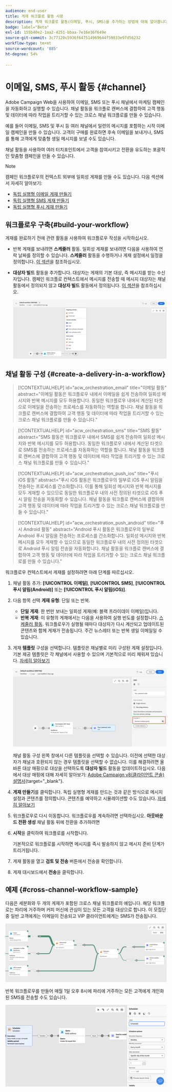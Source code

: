 ```yaml
---
audience: end-user
title: 게재 워크플로 활동 사용
description: 게재 워크플로 활동(이메일, 푸시, SMS)을 추가하는 방법에 대해 알아봅니다.
badge: label="Beta"
exl-id: 155b40e2-1aa2-4251-bbaa-7e16e36f649e
source-git-commit: 3c77120c5936f647514969644f59833e97d56232
workflow-type: tm+mt
source-wordcount: '885'
ht-degree: 54%

---
```


# 이메일, SMS, 푸시 활동 {#channel}

Adobe Campaign Web을 사용하여 이메일, SMS 또는 푸시 채널에서 마케팅 캠페인을 자동화하고 실행할 수 있습니다. 채널 활동을 워크플로 캔버스에 결합하여 고객 행동 및 데이터에 따라 작업을 트리거할 수 있는 크로스 채널 워크플로를 만들 수 있습니다.

예를 들어 이메일, SMS 및 푸시 등 여러 채널에서 일련의 메시지를 포함하는 시작 이메일 캠페인을 만들 수 있습니다. 고객이 구매를 완료하면 후속 이메일을 보내거나, SMS를 통해 고객에게 맞춤형 생일 메시지를 보낼 수도 있습니다.

채널 활동을 사용하여 여러 터치포인트에서 고객을 참여시키고 전환을 유도하는 포괄적인 맞춤형 캠페인을 만들 수 있습니다.

>[!NOTE]
>
>캠페인 워크플로우의 컨텍스트 외부에 일회성 게재를 만들 수도 있습니다. 다음 섹션에서 자세히 알아보기:
>* [독립 실행형 이메일 게재 만들기](../../email/create-email.md)
>* [독립 실행형 SMS 게재 만들기](../../sms/create-sms.md)
>* [독립 실행형 푸시 게재 만들기](../../push/create-push.md)

## 워크플로우 구축{#build-your-workflow}

게재를 완료하기 전에 관련 활동을 사용하여 워크플로우 작성을 시작하십시오.

* 반복 게재를 보내려면 **스케줄러** 활동. 일회성 게재를 보내려면 다음을 사용하여 연락 날짜를 정의할 수 있습니다. **스케줄러** 활동을 수행하거나 게재 설정에서 일정을 정의합니다. [이 섹션](scheduler.md)을 참조하십시오.

* **대상자 빌드** 활동을 추가합니다. 대상자는 게재의 기본 대상, 즉 메시지를 받는 수신자입니다. 캠페인 워크플로 컨텍스트에서 메시지를 전송할 때 메시지 대상자는 채널 활동에서 정의되지 않고 **대상자 빌드** 활동에서 정의됩니다. [이 섹션](build-audience.md)을 참조하십시오.

  ![](../../msg/assets/add-delivery-in-wf.png)

## 채널 활동 구성 {#create-a-delivery-in-a-workflow}


>[!CONTEXTUALHELP]
>id="acw_orchestration_email"
>title="이메일 활동"
>abstract="이메일 활동은 워크플로우 내에서 이메일을 쉽게 전송하여 일회성 메시지와 반복 메시지를 모두 허용합니다. 동일한 워크플로우 내에서 계산된 타겟으로 이메일을 전송하는 프로세스를 자동화하는 역할을 합니다. 채널 활동을 워크플로 캔버스에 결합하여 고객 행동 및 데이터에 따라 작업을 트리거할 수 있는 크로스 채널 워크플로를 만들 수 있습니다."


>[!CONTEXTUALHELP]
>id="acw_orchestration_sms"
>title="SMS 활동"
>abstract="SMS 활동은 워크플로우 내에서 SMS를 쉽게 전송하여 일회성 메시지와 반복 메시지를 모두 허용합니다. 동일한 워크플로우 내에서 계산된 타겟으로 SMS를 전송하는 프로세스를 자동화하는 역할을 합니다. 채널 활동을 워크플로 캔버스에 결합하여 고객 행동 및 데이터에 따라 작업을 트리거할 수 있는 크로스 채널 워크플로를 만들 수 있습니다."


>[!CONTEXTUALHELP]
>id="acw_orchestration_push_ios"
>title="푸시 iOS 활동"
>abstract="푸시 iOS 활동은 워크플로우의 일부로 iOS 푸시 알림을 전송하는 프로세스를 간소화합니다. 이를 통해 일회성 메시지와 반복 메시지를 모두 게재할 수 있으므로 동일한 워크플로우 내의 사전 정의된 타겟으로 iOS 푸시 알림 전송을 자동화할 수 있습니다. 채널 활동을 워크플로 캔버스에 결합하여 고객 행동 및 데이터에 따라 작업을 트리거할 수 있는 크로스 채널 워크플로를 만들 수 있습니다."


>[!CONTEXTUALHELP]
>id="acw_orchestration_push_android"
>title="푸시 Android 활동"
>abstract="Android 푸시 활동은 워크플로우의 일부로 Android 푸시 알림을 전송하는 프로세스를 간소화합니다. 일회성 메시지와 반복 메시지를 모두 게재할 수 있으므로 동일한 워크플로우 내의 사전 정의된 타겟으로 Android 푸시 알림 전송을 자동화합니다. 채널 활동을 워크플로 캔버스에 결합하여 고객 행동 및 데이터에 따라 작업을 트리거할 수 있는 크로스 채널 워크플로를 만들 수 있습니다."

워크플로우 컨텍스트에서 게재를 설정하려면 아래 단계를 따르십시오.

1. 채널 활동 추가: **[!UICONTROL 이메일]**, **[!UICONTROL SMS]**, **[!UICONTROL 푸시 알림(Android)]** 또는 **[!UICONTROL 푸시 알림(iOS)]**.

1. 다음 항목 선택 **게재 유형**: 단일 또는 반복.

   * **단일 게재**: 한 번만 보내는 일회성 게재(예: 블랙 프라이데이 이메일)입니다.
   * **반복 게재**: 이 유형의 게재에서는 다음을 사용하여 실행 빈도를 설정합니다. [스케줄러 활동](scheduler.md). 워크플로우가 실행될 때마다 대상자가 다시 계산되고 업데이트된 콘텐츠와 함께 게재가 전송됩니다. 주간 뉴스레터 또는 반복 생일 이메일일 수 있습니다.

1. 게재 **템플릿** 구성을 선택합니다. 템플릿은 채널별로 미리 구성된 게재 설정입니다. 기본 제공 템플릿은 각 채널에서 사용할 수 있으며 기본적으로 미리 채워져 있습니다. [자세히 알아보기](../../msg/delivery-template.md)

   ![](../assets/delivery-activity-in-wf.png)

   채널 활동 구성 왼쪽 창에서 다른 템플릿을 선택할 수 있습니다. 이전에 선택한 대상자가 채널과 호환되지 않는 경우 템플릿을 선택할 수 없습니다. 이를 해결하려면 올바른 대상 매핑으로 대상을 선택하도록 **대상자 빌드** 활동을 업데이트하십시오. 다음에서 대상 매핑에 대해 자세히 알아보기: [Adobe Campaign v8(클라이언트 콘솔) 설명서](https://experienceleague.adobe.com/docs/campaign/campaign-v8/audience/add-profiles/target-mappings.html){target="_blank"}.

1. **게재 만들기**&#x200B;를 클릭합니다. 독립 실행형 게재를 만드는 것과 같은 방식으로 메시지 설정과 콘텐츠를 정의합니다. 콘텐츠를 예약하고 시뮬레이션할 수도 있습니다. [자세히 알아보기](../../msg/gs-messages.md)

1. 워크플로우로 다시 이동합니다. 워크플로우를 계속하려면 선택하십시오. **아웃바운드 전환 생성** 채널 활동 뒤에 전환을 추가하려면

1. **시작**&#x200B;을 클릭하여 워크플로를 시작합니다.

   기본적으로 워크플로를 시작하면 메시지를 즉시 발송하지 않고 메시지 준비 단계가 트리거됩니다.

1. 게재 활동을 열고 **검토 및 전송** 버튼에서 전송을 확인합니다.

1. 게재 대시보드에서 **전송**&#x200B;을 클릭합니다.

## 예제 {#cross-channel-workflow-sample}

다음은 세분화와 두 개의 게재가 포함된 크로스 채널 워크플로의 예입니다. 해당 워크플로는 파리에 거주하며 커피 머신에 관심이 있는 모든 고객을 대상으로 합니다. 이 모집단 중 일반 고객에게는 이메일이 전송되고 VIP 클라이언트에게는 SMS가 전송됩니다.

![](../assets/workflow-channel-example.png)

<!--
description, which use case you can perform (common other activities that you can link before of after the activity)

how to add and configure the activity

example of a configured activity within a workflow
The Email delivery activity allows you to configure the sending an email in a workflow. 

-->

반복 워크플로우를 만들어 매월 1일 오후 8시에 파리에 거주하는 모든 고객에게 개인화된 SMS를 전송할 수도 있습니다.

![](../assets/workflow-channel-example2.png)

<!-- Scheduled emails available?

This can be a single send email and sent just once, or it can be a recurring email.
* Single send emails are standard emails, sent once.
* Recurring emails allow you to send the same email multiple times to different targets over a defined period. You can aggregate the deliveries per period in order to get reports that correspond to your needs.

When linked to a scheduler, you can define recurring emails.
Email recipients are defined upstream of the activity in the same workflow, via an Audience targeting activity.

-->


<!--The message preparation is triggered according to the workflow execution parameters. From the message dashboard, you can select whether to request or not a manual confirmation to send the message (required by default). You can start the workflow manually or place a scheduler activity in the workflow to automate execution.-->
